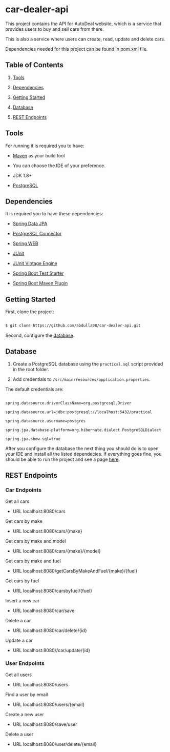 # car-dealer-api

This project contains the API for AutoDeal website, which is a service that provides users to buy and sell cars from there. 

This is also a service where users can create, read, update and delete cars. 

Dependencies needed for this project can be found in pom.xml file. 



## Table of Contents

1. [Tools](#tools)

1. [Dependencies](#dependencies)

1. [Getting Started](#getting-started)

1. [Database](#database)

1. [REST Endpoints](#rest-endpoints)

## Tools

For running it is required you to have:

* [Maven](https://maven.apache.org/) as your build tool

* You can choose the IDE of your preference.

* JDK 1.8+

* [PostgreSQL](https://www.postgresql.org/)

## Dependencies

It is required you to have these dependencies:

* [Spring Data JPA](https://mvnrepository.com/artifact/org.springframework.boot/spring-boot-starter-data-jpa)

* [PostgreSQL Connector](https://mvnrepository.com/artifact/postgresql/postgresql)

* [Spring WEB](https://mvnrepository.com/artifact/org.springframework/spring-web)

* [JUnit](https://mvnrepository.com/artifact/junit/junit)

* [JUnit Vintage Engine](https://mvnrepository.com/artifact/org.junit.vintage/junit-vintage-engine)

* [Spring Boot Test Starter](https://mvnrepository.com/artifact/org.springframework.boot/spring-boot-starter-test)

* [Spring Boot Maven Plugin](https://mvnrepository.com/artifact/org.springframework.boot/spring-boot-maven-plugin)

## Getting Started

First, clone the project:

```bash

$ git clone https://github.com/abdulla98/car-dealer-api.git

```

Second, configure the [database](#database).

## Database

1. Create a PostgreSQL database using the `practical.sql` script provided in the root folder.

1. Add credentials to `/src/main/resources/application.properties`.

The default credentials are:

```

spring.datasource.driverClassName=org.postgresql.Driver

spring.datasource.url=jdbc:postgresql://localhost:5432/practical

spring.datasource.username=postgres

spring.jpa.database-platform=org.hibernate.dialect.PostgreSQLDialect

spring.jpa.show-sql=true

```

After you configure the database the next thing you should do is to open your IDE and install all the listed dependecies. If everything goes fine, you should be able to run the project and see a page [here](http://127.0.0.1:8080/).



## REST Endpoints

### Car Endpoints

Get all cars
* URL localhost:8080/cars

Get cars by make
* URL localhost:8080/cars/{make}

Get cars by make and model
* URL localhost:8080/cars/{make}/{model}

Get cars by make and fuel
* URL localhost:8080/getCarsByMakeAndFuel/{make}/{fuel}

Get cars by fuel 
* URL localhost:8080/carsbyfuel/{fuel}

Insert a new car
* URL localhost:8080/car/save

Delete a car
* URL localhost:8080/car/delete/{id}

Update a car
* URL localhost:8080//car/update/{id}

### User Endpoints

Get all users
* URL localhost:8080/users

Find a user by email
* URL localhost:8080/users/{email}

Create a new user
* URL localhost:8080/save/user

Delete a user
* URL localhost:8080/user/delete/{email}


